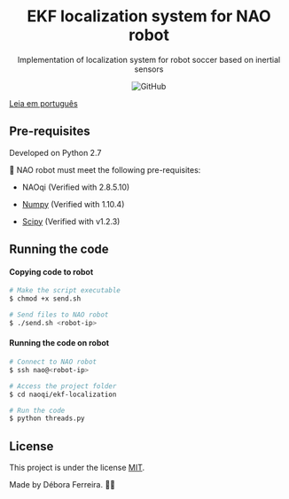 <h1 align="center">EKF localization system for NAO robot</h1>
<p align="center">Implementation of localization system for robot soccer based on inertial sensors</p>


<p align="center">
  <img alt="GitHub" src="https://img.shields.io/github/license/dfsbora/ekf-localization">
</p>

[Leia em português](README.pt.md)

## Pre-requisites
Developed on Python 2.7

🤖 NAO robot must meet the following pre-requisites:

* NAOqi (Verified with 2.8.5.10)

* [Numpy](https://numpy.org/) (Verified with 1.10.4)

* [Scipy](https://www.scipy.org/) (Verified with v1.2.3)



## Running the code

#### Copying code to robot

```bash
# Make the script executable
$ chmod +x send.sh

# Send files to NAO robot
$ ./send.sh <robot-ip>

```

#### Running the code on robot

```bash
# Connect to NAO robot
$ ssh nao@<robot-ip>

# Access the project folder
$ cd naoqi/ekf-localization

# Run the code
$ python threads.py

```


## License

This project is under the license [MIT](./LICENSE).

Made by Débora Ferreira. 🤖💚
